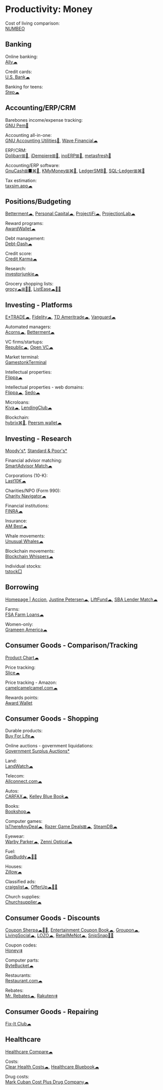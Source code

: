 # Productivity: Money

Cost of living comparison:  
[NUMBEO](https://www.numbeo.com/)

## Banking

Online banking:  
[Ally☁](https://www.ally.com/)

Credit cards:  
[U.S. Bank☁](https://www.usbank.com/index.html)

Banking for teens:  
[Step☁](https://step.com/)

## Accounting/ERP/CRM

Barebones income/expense tracking:  
[GNU Pem🐧](https://www.gnu.org/software/pem/pem-nano.html)

Accounting all-in-one:  
[GNU Accounting Utilities🐧](https://www.gnu.org/software/acct/),
[Wave Financial☁](https://www.waveapps.com)

ERP/CRM:  
[Dolibarr⊞🐧](https://www.dolibarr.org/),
[iDempiere⊞🐧](https://www.idempiere.org/),
[inoERP⊞🐧](http://www.inoideas.org/),
[metasfresh🐧](https://metasfresh.com/en)

Accounting/ERP software:  
[GnuCash⊞■⌘🐧](https://www.gnucash.org/),
[KMyMoney⊞⌘🐧](https://kmymoney.org/),
[LedgerSMB🐧](https://ledgersmb.org/),
[SQL-Ledger⊞⌘🐧](https://www.sql-ledger.com/)

Tax estimation:  
[taxsim.app☁](https://taxsim.app/)

## Positions/Budgeting

[Betterment☁](https://www.betterment.com/),
[Personal Capital☁](https://www.personalcapital.com/),
[ProjectiFi☁](https://projectifi.io/),
[ProjectionLab☁](https://projectionlab.com/)

Reward programs:  
[AwardWallet☁](https://awardwallet.com/)

Debt management:  
[Debt-Dash☁](https://www.debt-dash.io/)

Credit score:  
[Credit Karma☁](https://www.creditkarma.com/)

Research:  
[investorjunkie☁](https://investorjunkie.com/)

Grocery shopping lists:  
[grocy☁⊞🍎🤖](https://grocy.info/),
[ListEase☁🍎🤖](https://www.shoppinglistapp.com/)

## Investing - Platforms

[E*TRADE☁](https://us.etrade.com/home),
[Fidelity☁](https://www.fidelity.com/),
[TD Ameritrade☁](https://www.tdameritrade.com/),
[Vanguard☁](https://investor.vanguard.com/corporate-portal/)

Automated managers:  
[Acorns☁](https://www.acorns.com/),
[Betterment☁](https://www.betterment.com/)

VC firms/startups:  
[Republic☁](https://republic.co/),
[Open VC☁](https://www.openvc.app/)

Market terminal:  
[GamestonkTerminal](https://github.com/DidierRLopes/GamestonkTerminal)

Intellectual properties:  
[Flippa☁](https://flippa.com/)

Intellectual properties - web domains:  
[Flippa☁](https://flippa.com/),
[Sedo☁](https://sedo.com/us/)

Microloans:  
[Kiva☁](https://www.kiva.org/borrow),
[LendingClub☁](https://www.lendingclub.com/)

Blockchain:  
[hybrix⌘🐧](https://hybrix.io/en),
[Peersm wallet☁](https://peersm.com/wallet)

## Investing - Research

[Moody's*](https://www.moodys.com/),
[Standard & Poor's*](https://www.standardandpoors.com/)

Financial advisor matching:  
[SmartAdvisor Match☁](https://smartadvisormatch.com/)

Corporations (10-K):  
[Last10K☁](https://last10k.com/)

Charities/NPO (Form 990):  
[Charity Navigator☁](https://www.charitynavigator.org/)

Financial institutions:  
[FINRA☁](https://www.finra.org/)

Insurance:  
[AM Best☁](https://web.ambest.com/home)

Whale movements:  
[Unusual Whales☁](https://unusualwhales.com/)

Blockchain movements:  
[Blockchain Whispers☁](https://blockchainwhispers.com/)

Individual stocks:  
[tstock□](https://github.com/Gbox4/tstock)

## Borrowing

[Homepage | Accion](https://www.accion.org/),
[Justine Petersen☁](https://justinepetersen.org/),
[LiftFund☁](https://www.liftfund.com/funding-options/),
[SBA Lender Match☁](https://www.sba.gov/funding-programs/loans/lender-match)

Farms:  
[FSA Farm Loans☁](https://www.fsa.usda.gov/index)

Women-only:  
[Grameen America☁](https://www.grameenamerica.org/)

## Consumer Goods - Comparison/Tracking

[Product Chart☁](https://www.productchart.com/)

Price tracking:  
[Slice☁](https://www.slice.com/)

Price tracking - Amazon:  
[camelcamelcamel.com☁](https://camelcamelcamel.com/)

Rewards points:  
[Award Wallet](https://awardwallet.com/)

## Consumer Goods - Shopping

Durable products:  
[Buy For Life☁](https://www.buyforlife.com/)

Online auctions - government liquidations:  
[Government Surplus Auctions*](https://www.govdeals.com/)

Land:  
[LandWatch☁](https://www.landwatch.com/)

Telecom:  
[Allconnect.com☁](https://www.allconnect.com/)

Autos:  
[CARFAX☁](https://www.carfax.com/),
[Kelley Blue Book☁](https://www.kbb.com/)

Books:  
[Bookshop☁](https://bookshop.org/)

Computer games:  
[IsThereAnyDeal☁](https://isthereanydeal.com/),
[Razer Game Deals⊞☁](https://deals.razer.com/),
[SteamDB☁](https://steamdb.info/)

Eyewear:  
[Warby Parker☁](https://www.warbyparker.com/),
[Zenni Optical☁](https://www.zennioptical.com/)

Fuel:  
[GasBuddy☁🍎🤖](https://www.gasbuddy.com/)

Houses:  
[Zillow☁](https://www.zillow.com/)

Classified ads:  
[craigslist☁](https://craigslist.org/),
[OfferUp☁🍎🤖](https://offerup.com/)

Church supplies:  
[Churchsupplier☁](https://www.churchsupplier.com/)

## Consumer Goods - Discounts

[Coupon Sherpa☁🍎🤖](https://www.couponsherpa.com/),
[Entertainment Coupon Book☁](https://www.entertainment.com/),
[Groupon☁](https://www.groupon.com/),
[LivingSocial☁](https://www.livingsocial.com/),
[LOZO☁](https://lozo.com/),
[RetailMeNot☁](https://www.retailmenot.com/),
[SnipSnap🍎🤖](https://www.snipsnap.it/)

Coupon codes:  
[Honey⇉](https://www.joinhoney.com/)

Computer parts:  
[ByteBucket☁](https://www.bytebucket.co/?)

Restaurants:  
[Restaurant.com☁](https://www.restaurant.com/)

Rebates:  
[Mr. Rebates☁](https://mrrebates.com/),
[Rakuten⇉](https://www.rakuten.com/)

## Consumer Goods - Repairing

[Fix-It Club☁](https://fixitclub.com/)

## Healthcare

[Healthcare Compare☁](https://healthcarecomps.com/)

Costs:  
[Clear Health Costs☁](https://clearhealthcosts.com/),
[Healthcare Bluebook☁](https://www.healthcarebluebook.com/explore-home/)

Drug costs:  
[Mark Cuban Cost Plus Drug Company☁](https://costplusdrugs.com/)
